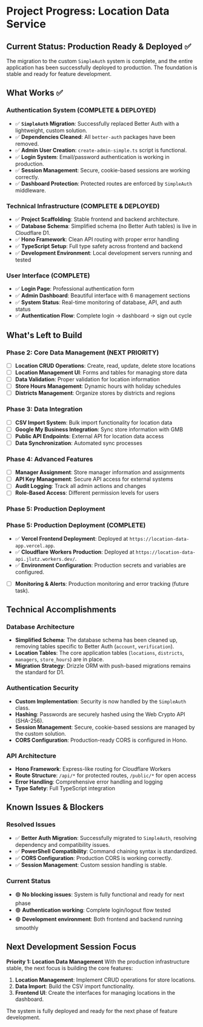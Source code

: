 # Project Progress: Location Data Service

## Current Status: Production Ready & Deployed ✅

The migration to the custom `SimpleAuth` system is complete, and the entire application has been successfully deployed to production. The foundation is stable and ready for feature development.

## What Works ✅

### **Authentication System (COMPLETE & DEPLOYED)**
- ✅ **`SimpleAuth` Migration**: Successfully replaced Better Auth with a lightweight, custom solution.
- ✅ **Dependencies Cleaned**: All `better-auth` packages have been removed.
- ✅ **Admin User Creation**: `create-admin-simple.ts` script is functional.
- ✅ **Login System**: Email/password authentication is working in production.
- ✅ **Session Management**: Secure, cookie-based sessions are working correctly.
- ✅ **Dashboard Protection**: Protected routes are enforced by `SimpleAuth` middleware.

### **Technical Infrastructure (COMPLETE & DEPLOYED)**
- ✅ **Project Scaffolding**: Stable frontend and backend architecture.
- ✅ **Database Schema**: Simplified schema (no Better Auth tables) is live in Cloudflare D1.
- ✅ **Hono Framework**: Clean API routing with proper error handling
- ✅ **TypeScript Setup**: Full type safety across frontend and backend
- ✅ **Development Environment**: Local development servers running and tested

### **User Interface (COMPLETE)**
- ✅ **Login Page**: Professional authentication form
- ✅ **Admin Dashboard**: Beautiful interface with 6 management sections
- ✅ **System Status**: Real-time monitoring of database, API, and auth status
- ✅ **Authentication Flow**: Complete login → dashboard → sign out cycle

## What's Left to Build

### **Phase 2: Core Data Management (NEXT PRIORITY)**
- [ ] **Location CRUD Operations**: Create, read, update, delete store locations
- [ ] **Location Management UI**: Forms and tables for managing store data
- [ ] **Data Validation**: Proper validation for location information
- [ ] **Store Hours Management**: Dynamic hours with holiday schedules
- [ ] **Districts Management**: Organize stores by districts and regions

### **Phase 3: Data Integration**
- [ ] **CSV Import System**: Bulk import functionality for location data
- [ ] **Google My Business Integration**: Sync store information with GMB
- [ ] **Public API Endpoints**: External API for location data access
- [ ] **Data Synchronization**: Automated sync processes

### **Phase 4: Advanced Features**
- [ ] **Manager Assignment**: Store manager information and assignments
- [ ] **API Key Management**: Secure API access for external systems
- [ ] **Audit Logging**: Track all admin actions and changes
- [ ] **Role-Based Access**: Different permission levels for users

### **Phase 5: Production Deployment**
### **Phase 5: Production Deployment (COMPLETE)**
- ✅ **Vercel Frontend Deployment**: Deployed at `https://location-data-app.vercel.app`.
- ✅ **Cloudflare Workers Production**: Deployed at `https://location-data-api.jlutz.workers.dev/`.
- ✅ **Environment Configuration**: Production secrets and variables are configured.
- [ ] **Monitoring & Alerts**: Production monitoring and error tracking (future task).

## Technical Accomplishments

### **Database Architecture**
- **Simplified Schema**: The database schema has been cleaned up, removing tables specific to Better Auth (`account`, `verification`).
- **Location Tables**: The core application tables (`locations`, `districts`, `managers`, `store_hours`) are in place.
- **Migration Strategy**: Drizzle ORM with push-based migrations remains the standard for D1.

### **Authentication Security**
- **Custom Implementation**: Security is now handled by the `SimpleAuth` class.
- **Hashing**: Passwords are securely hashed using the Web Crypto API (SHA-256).
- **Session Management**: Secure, cookie-based sessions are managed by the custom solution.
- **CORS Configuration**: Production-ready CORS is configured in Hono.

### **API Architecture**
- **Hono Framework**: Express-like routing for Cloudflare Workers
- **Route Structure**: `/api/*` for protected routes, `/public/*` for open access
- **Error Handling**: Comprehensive error handling and logging
- **Type Safety**: Full TypeScript integration

## Known Issues & Blockers

### **Resolved Issues**
- ✅ **Better Auth Migration**: Successfully migrated to `SimpleAuth`, resolving dependency and compatibility issues.
- ✅ **PowerShell Compatibility**: Command chaining syntax is standardized.
- ✅ **CORS Configuration**: Production CORS is working correctly.
- ✅ **Session Management**: Custom session handling is stable.

### **Current Status**
- 🟢 **No blocking issues**: System is fully functional and ready for next phase
- 🟢 **Authentication working**: Complete login/logout flow tested
- 🟢 **Development environment**: Both frontend and backend running smoothly

## Next Development Session Focus

**Priority 1: Location Data Management**
With the production infrastructure stable, the next focus is building the core features:
1.  **Location Management**: Implement CRUD operations for store locations.
2.  **Data Import**: Build the CSV import functionality.
3.  **Frontend UI**: Create the interfaces for managing locations in the dashboard.

The system is fully deployed and ready for the next phase of feature development.
